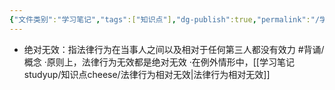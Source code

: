 ```yaml
---
{"文件类别":"学习笔记","tags":["知识点"],"dg-publish":true,"permalink":"/学习笔记studyup/知识点cheese/法律行为绝对无效/","dgPassFrontmatter":true,"created":"2024-07-18T11:30:03.177+08:00","updated":"2024-09-11T12:02:45.176+08:00"}
---
```


- 绝对无效：指法律行为在当事人之间以及相对于任何第三人都没有效力 #背诵/概念 
·原则上，法律行为无效都是绝对无效
·在例外情形中，[[学习笔记studyup/知识点cheese/法律行为相对无效\|法律行为相对无效]]